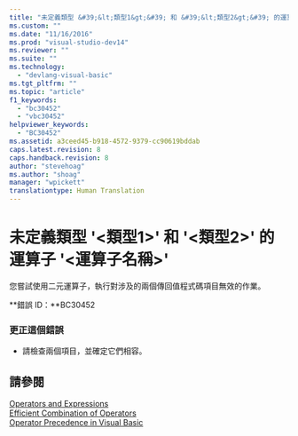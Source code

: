 ```yaml
---
title: "未定義類型 &#39;&lt;類型1&gt;&#39; 和 &#39;&lt;類型2&gt;&#39; 的運算子 &#39;&lt;運算子名稱&gt;&#39; | Microsoft Docs"
ms.custom: ""
ms.date: "11/16/2016"
ms.prod: "visual-studio-dev14"
ms.reviewer: ""
ms.suite: ""
ms.technology: 
  - "devlang-visual-basic"
ms.tgt_pltfrm: ""
ms.topic: "article"
f1_keywords: 
  - "bc30452"
  - "vbc30452"
helpviewer_keywords: 
  - "BC30452"
ms.assetid: a3ceed45-b918-4572-9379-cc90619bddab
caps.latest.revision: 8
caps.handback.revision: 8
author: "stevehoag"
ms.author: "shoag"
manager: "wpickett"
translationtype: Human Translation
---
```

# 未定義類型 &#39;&lt;類型1&gt;&#39; 和 &#39;&lt;類型2&gt;&#39; 的運算子 &#39;&lt;運算子名稱&gt;&#39;
您嘗試使用二元運算子，執行對涉及的兩個傳回值程式碼項目無效的作業。  
  
 **錯誤 ID：**BC30452  
  
### 更正這個錯誤  
  
-   請檢查兩個項目，並確定它們相容。  
  
## 請參閱  
 [Operators and Expressions](../../visual-basic/programming-guide/language-features/operators-and-expressions/index.md)   
 [Efficient Combination of Operators](../../visual-basic/programming-guide/language-features/operators-and-expressions/efficient-combination-of-operators.md)   
 [Operator Precedence in Visual Basic](../../visual-basic/language-reference/operators/operator-precedence.md)